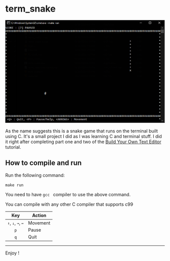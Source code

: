 # term_snake

[![Video](/screenshot/screenshot.png)](/screenshot/video.mkv)


As the name suggests this is a snake game that runs on the terminal built using C.
It's a small project I did as I was learning C and terminal stuff. I did it right after completing part one and two of the [Build Your Own Text Editor](https://viewsourcecode.org/snaptoken/kilo/) tutorial.

## How to compile and run

Run the following command:
```
make run
```
You need to have ``gcc `` compiler to use the above command.

You can compile with any other C compiler that supports c99



|        Key         | Action   |
| :----------------: | -------- |
| `↑`, `↓`, `→`, `←` | Movement |
|        `p`         | Pause    |
|        `q`         | Quit     |


---
Enjoy !

